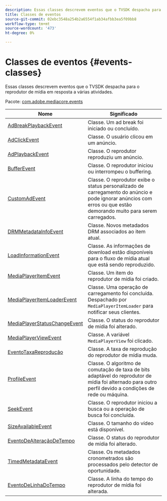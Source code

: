 ```yaml
---
description: Essas classes descrevem eventos que o TVSDK despacha para o reprodutor de mídia em resposta a várias atividades.
title: Classes de eventos
source-git-commit: 02ebc3548a254b2a6554f1ab34afbb3ea5f09bb8
workflow-type: tm+mt
source-wordcount: '473'
ht-degree: 0%

---
```


# Classes de eventos {#events-classes}

Essas classes descrevem eventos que o TVSDK despacha para o reprodutor de mídia em resposta a várias atividades.

Pacote: [com.adobe.mediacore.events](https://help.adobe.com/en_US/primetime/api/psdk/asdoc-dhls_1.4/com/adobe/mediacore/events/package-detail.html)

| Nome | Significado |
|---|---|
| [AdBreakPlaybackEvent](https://help.adobe.com/en_US/primetime/api/psdk/asdoc-dhls_1.4/com/adobe/mediacore/events/AdBreakPlaybackEvent.html) | Classe. Um ad break foi iniciado ou concluído. |
| [AdClickEvent](https://help.adobe.com/en_US/primetime/api/psdk/asdoc-dhls_1.4/com/adobe/mediacore/events/AdClickEvent.html) | Classe. O usuário clicou em um anúncio. |
| [AdPlaybackEvent](https://help.adobe.com/en_US/primetime/api/psdk/asdoc-dhls_1.4/com/adobe/mediacore/events/AdPlaybackEvent.html) | Classe. O reprodutor reproduziu um anúncio. |
| [BufferEvent](https://help.adobe.com/en_US/primetime/api/psdk/asdoc-dhls_1.4/com/adobe/mediacore/events/BufferEvent.html) | Classe. O reprodutor iniciou ou interrompeu o buffering. |
| [CustomAdEvent](https://experienceleague.adobe.com/docs/primetime/programming/tvsdk-1-4-for-desktop-hls/advertising/custom-ads/r-psdk-dhls-1.4-custom-ad-events.html?lang=en) | Classe. O reprodutor exibe o status personalizado de carregamento do anúncio e pode ignorar anúncios com erros ou que estão demorando muito para serem carregados. |
| [DRMMetadataInfoEvent](https://help.adobe.com/en_US/primetime/api/psdk/asdoc-dhls_1.4/com/adobe/mediacore/events/DRMMetadataInfoEvent.html) | Classe. Novos metadados DRM associados ao item atual. |
| [LoadInformationEvent](https://help.adobe.com/en_US/primetime/api/psdk/asdoc-dhls_1.4/com/adobe/mediacore/events/LoadInformationEvent.html) | Classe. As informações de download estão disponíveis para o fluxo de mídia atual que está sendo reproduzido. |
| [MediaPlayerItemEvent](https://help.adobe.com/en_US/primetime/api/psdk/asdoc-dhls_1.4/com/adobe/mediacore/events/MediaPlayerItemEvent.html) | Classe. Um item do reprodutor de mídia foi criado. |
| [MediaPlayerItemLoaderEvent](https://help.adobe.com/en_US/primetime/api/psdk/asdoc-dhls_1.4/com/adobe/mediacore/events/MediaPlayerItemLoaderEvent.html) | Classe. Uma operação de carregamento foi concluída. Despachado por `MediaPlayerItemLoader` para notificar seus clientes. |
| [MediaPlayerStatusChangeEvent](https://help.adobe.com/en_US/primetime/api/psdk/asdoc-dhls_1.4/com/adobe/mediacore/events/MediaPlayerStatusChangeEvent.html) | Classe. O status do reprodutor de mídia foi alterado. |
| [MediaPlayerViewEvent](https://help.adobe.com/en_US/primetime/api/psdk/asdoc-dhls_1.4/com/adobe/mediacore/events/MediaPlayerViewEvent.html) | Classe. A variável `MediaPlayerView` foi clicado. |
| [EventoTaxaReprodução](https://help.adobe.com/en_US/primetime/api/psdk/asdoc-dhls_1.4/com/adobe/mediacore/events/PlaybackRateEvent.html) | Classe. A taxa de reprodução do reprodutor de mídia muda. |
| [ProfileEvent](https://help.adobe.com/en_US/primetime/api/psdk/asdoc-dhls_1.4/com/adobe/mediacore/events/ProfileEvent.html) | Classe. O algoritmo de comutação de taxa de bits adaptável do reprodutor de mídia foi alternado para outro perfil devido a condições de rede ou máquina. |
| [SeekEvent](https://help.adobe.com/en_US/primetime/api/psdk/asdoc-dhls_1.4/com/adobe/mediacore/events/SeekEvent.html) | Classe. O reprodutor iniciou a busca ou a operação de busca foi concluída. |
| [SizeAvailableEvent](https://help.adobe.com/en_US/primetime/api/psdk/asdoc-dhls_1.4/com/adobe/mediacore/events/SizeAvailableEvent.html) | Classe. O tamanho do vídeo está disponível. |
| [EventoDeAlteraçãoDeTempo](https://help.adobe.com/en_US/primetime/api/psdk/asdoc-dhls_1.4/com/adobe/mediacore/events/TimeChangeEvent.html) | Classe. O status do reprodutor de mídia foi alterado. |
| [TimedMetadataEvent](https://help.adobe.com/en_US/primetime/api/psdk/asdoc-dhls_1.4/com/adobe/mediacore/events/TimedMetadataEvent.html) | Classe. Os metadados cronometrados são processados pelo detector de oportunidade. |
| [EventoDeLinhaDoTempo](https://help.adobe.com/en_US/primetime/api/psdk/asdoc-dhls_1.4/com/adobe/mediacore/events/TimelineEvent.html) | Classe. A linha do tempo do reprodutor de mídia foi alterada. |

